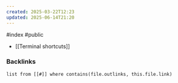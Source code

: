 ```yaml
---
created: 2025-03-22T12:23
updated: 2025-06-14T21:20
---
```

#index #public

- [[Terminal shortcuts]]

### Backlinks
```dataview 
list from [[#]] where contains(file.outlinks, this.file.link)
```

